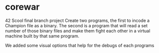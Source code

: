 # corewar

42 Scool final branch project
Create two programs, the first to incode a Champion file as a binary. The second is a program that will read a set number
of those binary files and make them fight each other in a virtual machine built by that same program.

We added some visual options that help for the debugs of each programs
